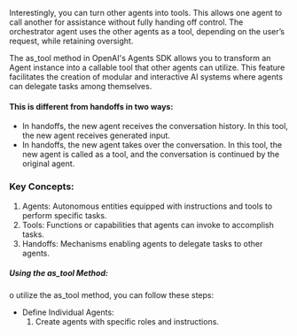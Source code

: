 

Interestingly, you can turn other agents into tools. This allows one agent to call another for assistance without fully handing off control. The orchestrator agent uses the other agents as a tool, depending on the user’s request, while retaining oversight.

The as_tool method in OpenAI's Agents SDK allows you to transform an Agent instance into a callable tool that other agents can utilize. This feature facilitates the creation of modular and interactive AI systems where agents can delegate tasks among themselves.

#### This is different from handoffs in two ways:

* In handoffs, the new agent receives the conversation history. In this tool, the new agent receives generated input.
* In handoffs, the new agent takes over the conversation. In this tool, the new agent is called as a tool, and the conversation is continued by the original agent.

### Key Concepts:
1. Agents: Autonomous entities equipped with instructions and tools to perform specific tasks.
2. Tools: Functions or capabilities that agents can invoke to accomplish tasks.
3. Handoffs: Mechanisms enabling agents to delegate tasks to other agents.


##### Using the as_tool Method:
o utilize the as_tool method, you can follow these steps:

 * Define Individual Agents:
    1. Create agents with specific roles and instructions.




